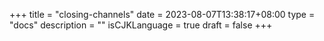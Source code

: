 +++
title = "closing-channels"
date = 2023-08-07T13:38:17+08:00
type = "docs"
description = ""
isCJKLanguage = true
draft = false
+++